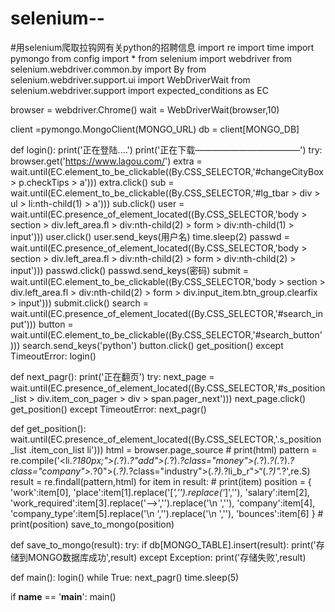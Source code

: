 # selenium--
#用selenium爬取拉钩网有关python的招聘信息
import re
import time
import pymongo
from config import *
from selenium import webdriver
from selenium.webdriver.common.by import By
from selenium.webdriver.support.ui import WebDriverWait
from selenium.webdriver.support import expected_conditions as EC

browser = webdriver.Chrome()
wait = WebDriverWait(browser,10)

client  =pymongo.MongoClient(MONGO_URL)
db = client[MONGO_DB]


def login():
    print('正在登陆....')
    print('正在下载————————————')
    try:
        browser.get('https://www.lagou.com/')
        extra = wait.until(EC.element_to_be_clickable((By.CSS_SELECTOR,'#changeCityBox > p.checkTips > a')))
        extra.click()
        sub = wait.until(EC.element_to_be_clickable((By.CSS_SELECTOR,'#lg_tbar > div > ul > li:nth-child(1) > a')))
        sub.click()
        user = wait.until(EC.presence_of_element_located((By.CSS_SELECTOR,'body > section > div.left_area.fl > div:nth-child(2) > form > div:nth-child(1) > input')))
        user.click()
        user.send_keys(用户名)
        time.sleep(2)
        passwd = wait.until(EC.presence_of_element_located((By.CSS_SELECTOR,'body > section > div.left_area.fl > div:nth-child(2) > form > div:nth-child(2) > input')))
        passwd.click()
        passwd.send_keys(密码)
        submit = wait.until(EC.element_to_be_clickable((By.CSS_SELECTOR,'body > section > div.left_area.fl > div:nth-child(2) > form > div.input_item.btn_group.clearfix > input')))
        submit.click()
        search = wait.until(EC.presence_of_element_located((By.CSS_SELECTOR,'#search_input')))
        button = wait.until(EC.element_to_be_clickable((By.CSS_SELECTOR,'#search_button')))
        search.send_keys('python')
        button.click()
        get_position()
    except TimeoutError:
        login()


def next_pagr():
    print('正在翻页')
    try:
        next_page = wait.until(EC.presence_of_element_located((By.CSS_SELECTOR,'#s_position_list > div.item_con_pager > div > span.pager_next')))
        next_page.click()
        get_position()
    except TimeoutError:
        next_pagr()


def get_position():
    wait.until(EC.presence_of_element_located((By.CSS_SELECTOR,'.s_position_list  .item_con_list li')))
    html = browser.page_source
    # print(html)
    pattern = re.compile('<li.*?180px;">(.*?)</h3>.*?"add">(.*?)</span>.*?class="money">(.*?)</span>.*?</i>(.*?)</div>.*?class="company">.*?0">(.*?)</a>.*?class="industry">(.*?)</div>.*?li_b_r">“(.*?)”</div>.*?</li>',re.S)
    result = re.findall(pattern,html)
    for item in result:
        # print(item)
        position = {
            'work':item[0],
            'place':item[1].replace('[<em>','').replace('</em>]',''),
            'salary':item[2],
            'work_required':item[3].replace('-->','').replace('\n                    ',''),
            'company':item[4],
            'company_type':item[5].replace('\n                    ','').replace('\n                ',''),
            'bounces':item[6]
            }
        # print(position)
        save_to_mongo(position)

def save_to_mongo(result):
    try:
        if db[MONGO_TABLE].insert(result):
            print('存储到MONGO数据库成功',result)
    except Exception:
        print('存储失败',result)


def main():
    login()
    while True:
        next_pagr()
        time.sleep(5)


if __name__ == '__main__':
    main()
